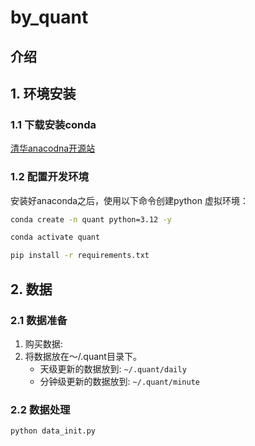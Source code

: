 # by_quant

## 介绍


## 1. 环境安装

### 1.1 下载安装conda
[清华anacodna开源站](https://mirror.tuna.tsinghua.edu.cn/help/anaconda/)

### 1.2 配置开发环境
安装好anaconda之后，使用以下命令创建python 虚拟环境：
```bash
conda create -n quant python=3.12 -y

conda activate quant

pip install -r requirements.txt
```


## 2. 数据

### 2.1 数据准备
1. 购买数据:
2. 将数据放在～/.quant目录下。
    - 天级更新的数据放到: `~/.quant/daily`
    - 分钟级更新的数据放到: `~/.quant/minute`

### 2.2 数据处理

```python
python data_init.py
```



